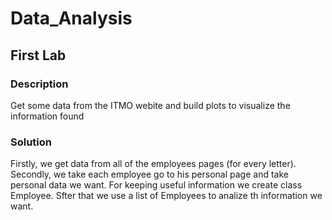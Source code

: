# Data_Analysis
## First Lab
### Description
Get some data from the ITMO webite and build plots to visualize the information found
### Solution
Firstly, we get data from all of the employees pages (for every letter). Secondly, we take each employee go to his personal page and take personal data we want. For keeping useful information we create class Employee. Sfter that we use a list of Employees to analize th information we want.   
